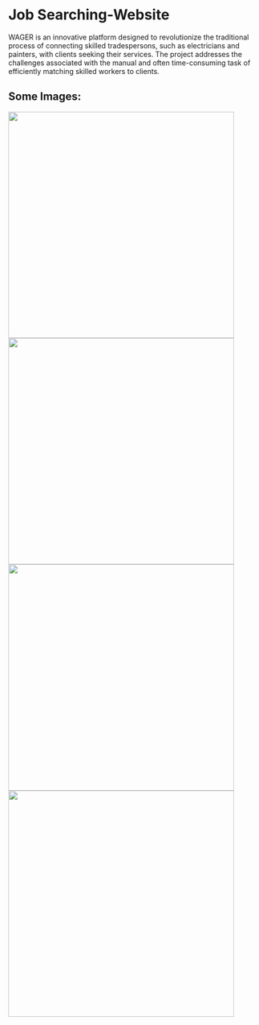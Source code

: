 # Job Searching-Website
WAGER is an innovative platform designed to revolutionize the traditional process of connecting skilled tradespersons, such as electricians and painters, with clients seeking their services. The project addresses the challenges associated with the manual and often time-consuming task of efficiently matching skilled workers to clients.


## Some Images:
<img width="450px;" src="https://github.com/atulranjan9026/Job-searching-Website/assets/99653239/db7aa0c0-15b1-4d94-8a37-27731352f2c9"/> 
<img width="450px;" src="https://github.com/atulranjan9026/Job-searching-Website/assets/99653239/8a1377cb-9b84-4447-b421-2b9cb9db1733"/> 
<img width="450px;" src="https://github.com/atulranjan9026/Job-searching-Website/assets/99653239/7bfc9153-60b5-480b-805f-657136992774"/> 
<img width="450px;" src="https://github.com/atulranjan9026/Job-searching-Website/assets/99653239/9406bcbc-f2b8-4859-8d27-d02b5ee2ebf8"/> 






